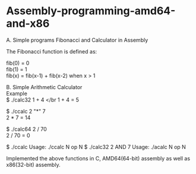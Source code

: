 # Assembly-programming-amd64-and-x86
A. Simple programs Fibonacci and Calculator in Assembly

The Fibonacci function is defined as:

fib(0) = 0 </br>
fib(1) = 1 </br>
fib(x) = fib(x-1) + fib(x-2) when x > 1 </br>

B. Simple Arithmetic Calculator </br>
Example </br>
$ ./calc32 1 + 4 </br
1 + 4 = 5 </br>

$ ./ccalc 2 "*" 7 </br>
2 * 7 = 14 </br>

$ ./calc64 2 / 70 </br>
2 / 70 = 0 </br>

$ ./ccalc
Usage:
  ./ccalc N op N
$ ./calc32 2 AND 7
Usage:
  ./acalc N op N
  
Implemented the above functions in C, AMD64(64-bit) assembly as well as x86(32-bit) assembly.
